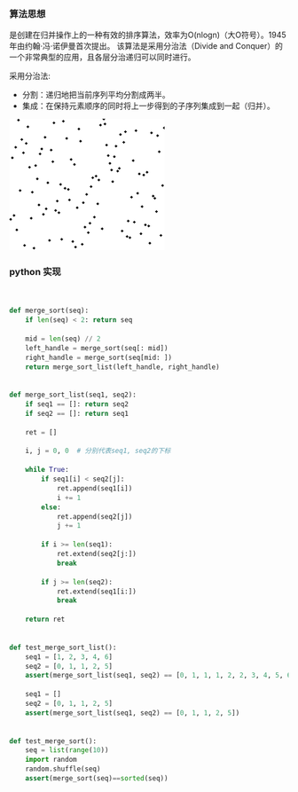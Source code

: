 

### 算法思想

是创建在归并操作上的一种有效的排序算法，效率为O(nlogn)（大O符号）。1945年由约翰·冯·诺伊曼首次提出。
该算法是采用分治法（Divide and Conquer）的一个非常典型的应用，且各层分治递归可以同时进行。

采用分治法:

- 分割：递归地把当前序列平均分割成两半。
- 集成：在保持元素顺序的同时将上一步得到的子序列集成到一起（归并）。

![](../../images/Merge_sort_animation2.gif)

### python 实现
```python


def merge_sort(seq):
	if len(seq) < 2: return seq

	mid = len(seq) // 2
	left_handle = merge_sort(seq[: mid])
	right_handle = merge_sort(seq[mid: ])
	return merge_sort_list(left_handle, right_handle)


def merge_sort_list(seq1, seq2):
	if seq1 == []: return seq2
	if seq2 == []: return seq1

	ret = []

	i, j = 0, 0  # 分别代表seq1, seq2的下标

	while True:
		if seq1[i] < seq2[j]:
			ret.append(seq1[i])
			i += 1
		else:
			ret.append(seq2[j])
			j += 1

		if i >= len(seq1):
			ret.extend(seq2[j:])
			break

		if j >= len(seq2):
			ret.extend(seq1[i:])
			break

	return ret


def test_merge_sort_list():
	seq1 = [1, 2, 3, 4, 6]
	seq2 = [0, 1, 1, 2, 5]
	assert(merge_sort_list(seq1, seq2) == [0, 1, 1, 1, 2, 2, 3, 4, 5, 6])

	seq1 = []
	seq2 = [0, 1, 1, 2, 5]
	assert(merge_sort_list(seq1, seq2) == [0, 1, 1, 2, 5])


def test_merge_sort():
	seq = list(range(10))
	import random
	random.shuffle(seq)
	assert(merge_sort(seq)==sorted(seq))

```